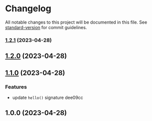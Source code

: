 # Changelog

All notable changes to this project will be documented in this file. See [standard-version](https://github.com/conventional-changelog/standard-version) for commit guidelines.

### [1.2.1](https://github.com/prushh/ts-changelog-demo/compare/v1.2.0...v1.2.1) (2023-04-28)

## [1.2.0](///compare/v1.1.0...v1.2.0) (2023-04-28)

## [1.1.0](///compare/v1.0.0...v1.1.0) (2023-04-28)

### Features

-   update `hello()` signature dee09cc

## 1.0.0 (2023-04-28)
